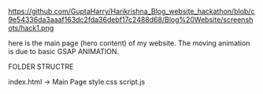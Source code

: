 https://github.com/GuptaHarry/Harikrishna_Blog_website_hackathon/blob/c9e54336da3aaaf163dc2fda36debf17c2488d68/Blog%20Website/screenshots/hack1.png 

here is the main page (hero content) of my website. The moving animation is due to basic GSAP ANIMATION. 

FOLDER STRUCTRE

 index.html -> Main Page
 style.css
 script.js

 
